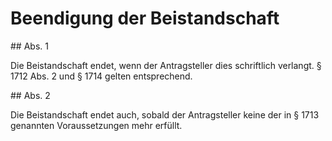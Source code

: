 # Beendigung der Beistandschaft



\#\# Abs. 1

 Die Beistandschaft endet, wenn der Antragsteller dies schriftlich verlangt. § 1712 Abs. 2 und § 1714 gelten entsprechend.

\#\# Abs. 2

 Die Beistandschaft endet auch, sobald der Antragsteller keine der in § 1713 genannten Voraussetzungen mehr erfüllt. 

